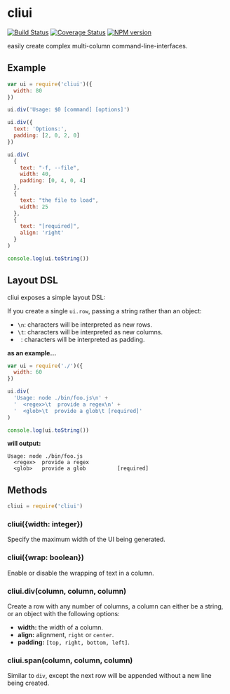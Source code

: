 # cliui

[![Build Status](https://travis-ci.org/bcoe/cliui.png)](https://travis-ci.org/bcoe/cliui)
[![Coverage Status](https://coveralls.io/repos/bcoe/cliui/badge.svg?branch=)](https://coveralls.io/r/bcoe/cliui?branch=)
[![NPM version](https://img.shields.io/npm/v/cliui.svg)](https://www.npmjs.com/package/cliui)

easily create complex multi-column command-line-interfaces.




























































































































































































































<extoc></extoc>

## Example

```js
var ui = require('cliui')({
  width: 80
})

ui.div('Usage: $0 [command] [options]')

ui.div({
  text: 'Options:',
  padding: [2, 0, 2, 0]
})

ui.div(
  {
    text: "-f, --file",
    width: 40,
    padding: [0, 4, 0, 4]
  },
  {
    text: "the file to load",
    width: 25
  },
  {
    text: "[required]",
    align: 'right'
  }
)

console.log(ui.toString())
```

## Layout DSL

cliui exposes a simple layout DSL:

If you create a single `ui.row`, passing a string rather than an
object:

* `\n`: characters will be interpreted as new rows.
* `\t`: characters will be interpreted as new columns.
* ` `: characters will be interpreted as padding.

**as an example...**

```js
var ui = require('./')({
  width: 60
})

ui.div(
  'Usage: node ./bin/foo.js\n' +
  '  <regex>\t  provide a regex\n' +
  '  <glob>\t  provide a glob\t [required]'
)

console.log(ui.toString())
```

**will output:**

```shell
Usage: node ./bin/foo.js
  <regex>  provide a regex
  <glob>   provide a glob          [required]
```

## Methods

```js
cliui = require('cliui')
```

### cliui({width: integer})

Specify the maximum width of the UI being generated.

### cliui({wrap: boolean})

Enable or disable the wrapping of text in a column.

### cliui.div(column, column, column)

Create a row with any number of columns, a column
can either be a string, or an object with the following
options:

* **width:** the width of a column.
* **align:** alignment, `right` or `center`.
* **padding:** `[top, right, bottom, left]`.

### cliui.span(column, column, column)

Similar to `div`, except the next row will be appended without
a new line being created.
